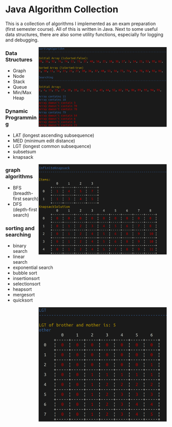 # Java Algorithm Collection

This is a collection of algorithms I implemented as an exam preparation (first semester course). All of this is written in Java. Next to some useful data structures, there are also some utility functions, especially for logging and debugging.
<p>
<img align="right" src="https://raw.githubusercontent.com/Janniku9/AlgColle/master/images/image_2019-10-25_14-13-15.png" width="400"/>

### Data Structures
- Graph
- Node
- Stack
- Queue
- Min/Max Heap


### Dynamic Programming
- LAT (longest ascending subsequence)
- MED (minimum edit distance)
- LGT (longest common subsequence)
- subsetsum
- knapsack

<img align="right" src="https://raw.githubusercontent.com/Janniku9/AlgColle/master/images/image_2019-10-25_14-12-01.png" width="400"/>

### graph algorithms
- BFS (breadth-first search)
- DFS (depth-first search)


### sorting and searching
- binary search
- linear search
- exponential search
- bubble sort
- insertionsort
- selectionsort
- heapsort
- mergesort
- quicksort

<img align="right" src="https://raw.githubusercontent.com/Janniku9/AlgColle/master/images/image_2019-10-25_14-12-44.png" width="400"/>




